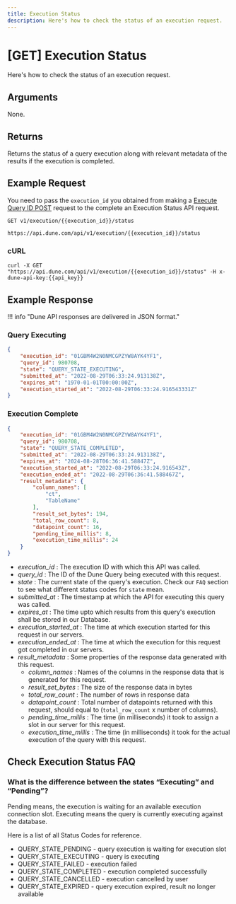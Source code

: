 ```yaml
---
title: Execution Status
description: Here's how to check the status of an execution request.
---
```


# [GET] Execution Status

Here's how to check the status of an execution request.

## Arguments

None.

## Returns

Returns the status of a query execution along with relevant metadata of the results if the execution is completed.

## Example Request

You need to pass the `execution_id` you obtained from making a [Execute Query ID POST](execute-query-id.md) request to the complete an Execution Status API request.

```
GET v1/execution/{{execution_id}}/status

https://api.dune.com/api/v1/execution/{{execution_id}}/status
```

### cURL

```
curl -X GET "https://api.dune.com/api/v1/execution/{{execution_id}}/status" -H x-dune-api-key:{{api_key}}
```

## Example Response

!!! info "Dune API responses are delivered in JSON format."

### Query Executing

```json
{
    "execution_id": "01GBM4W2N0NMCGPZYW8AYK4YF1",
    "query_id": 980708,
    "state": "QUERY_STATE_EXECUTING",
    "submitted_at": "2022-08-29T06:33:24.913138Z",
    "expires_at": "1970-01-01T00:00:00Z",
    "execution_started_at": "2022-08-29T06:33:24.916543331Z"
}
```

### Execution Complete

```json
{
    "execution_id": "01GBM4W2N0NMCGPZYW8AYK4YF1",
    "query_id": 980708,
    "state": "QUERY_STATE_COMPLETED",
    "submitted_at": "2022-08-29T06:33:24.913138Z",
    "expires_at": "2024-08-28T06:36:41.58847Z",
    "execution_started_at": "2022-08-29T06:33:24.916543Z",
    "execution_ended_at": "2022-08-29T06:36:41.588467Z",
    "result_metadata": {
        "column_names": [
            "ct",
            "TableName"
        ],
        "result_set_bytes": 194,
        "total_row_count": 8,
        "datapoint_count": 16,
        "pending_time_millis": 8,
        "execution_time_millis": 24
    }
}
```

 - *execution_id* : The execution ID with which this API was called.
 - *query_id* : The ID of the Dune Query being executed with this request.
 - *state* : The current state of the query's execution. Check our `FAQ` section to see what different status codes for `state` mean.
 - *submitted_at* : The timestamp at which the API for executing this query was called.
 - *expires_at* : The time upto which results from this query's execution shall be stored in our Database.
 - *execution_started_at* : The time at which execution started for this request in our servers.
 - *execution_ended_at* : The time at which the execution for this request got completed in our servers.
 - *result_metadata* : Some properties of the response data generated with this request.
    - *column_names* : Names of the columns in the response data that is generated for this request.
    - *result_set_bytes* : The size of the response data in bytes
    - *total_row_count* : The number of rows in response data
    - *datapoint_count* : Total number of datapoints returned with this request, should equal to (`total_row_count` x number of columns).
    - *pending_time_millis* : The time (in milliseconds) it took to assign a slot in our server for this request.
    - *execution_time_millis* : The time (in milliseconds) it took for the actual execution of the query with this request.

## Check Execution Status FAQ

### What is the difference between the states “Executing” and “Pending”?

Pending means, the execution is waiting for an available execution connection slot.
Executing means the query is currently executing against the database.

Here is a list of all Status Codes for reference.

   - QUERY_STATE_PENDING  - query execution is waiting for execution slot
   - QUERY_STATE_EXECUTING - query is executing
   - QUERY_STATE_FAILED - execution failed
   - QUERY_STATE_COMPLETED - execution completed successfully
   - QUERY_STATE_CANCELLED - execution cancelled by user
   - QUERY_STATE_EXPIRED - query execution expired, result no longer available